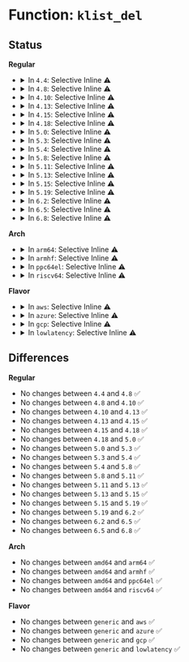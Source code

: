 # Function: <code>klist_del</code>

## Status
<b>Regular</b>
<ul>
<li>
<details>
<summary>In <code>4.4</code>: Selective Inline ⚠️</summary>

```c
void klist_del(struct klist_node *n);
```

**Collision:** Unique Global

**Inline:** Selective

**Transformation:** False

**Instances:**

```
In lib/klist.c (ffffffff818178c0)
Location: lib/klist.c:229
Inline: True
Inline callers:
  - lib/klist.c:klist_remove
Direct callers:
  - drivers/base/core.c:device_del
  - drivers/base/core.c:device_del
  - drivers/base/bus.c:bus_remove_device
  - drivers/base/attribute_container.c:attribute_container_remove_device
```
**Symbols:**

```
ffffffff818178c0-ffffffff818178d0: klist_del (STB_GLOBAL)
```
</details>
</li>
<li>
<details>
<summary>In <code>4.8</code>: Selective Inline ⚠️</summary>

```c
void klist_del(struct klist_node *n);
```

**Collision:** Unique Global

**Inline:** Selective

**Transformation:** False

**Instances:**

```
In lib/klist.c (ffffffff8189142c)
Location: lib/klist.c:229
Inline: True
Inline callers:
  - lib/klist.c:klist_remove
Direct callers:
  - drivers/base/core.c:device_del
  - drivers/base/core.c:device_del
  - drivers/base/bus.c:bus_remove_device
  - drivers/base/attribute_container.c:attribute_container_remove_device
```
**Symbols:**

```
ffffffff81891370-ffffffff81891380: klist_del (STB_GLOBAL)
```
</details>
</li>
<li>
<details>
<summary>In <code>4.10</code>: Selective Inline ⚠️</summary>

```c
void klist_del(struct klist_node *n);
```

**Collision:** Unique Global

**Inline:** Selective

**Transformation:** False

**Instances:**

```
In lib/klist.c (ffffffff818c5bbc)
Location: lib/klist.c:229
Inline: True
Inline callers:
  - lib/klist.c:klist_remove
Direct callers:
  - drivers/base/core.c:device_del
  - drivers/base/core.c:device_del
  - drivers/base/bus.c:bus_remove_device
  - drivers/base/attribute_container.c:attribute_container_remove_device
```
**Symbols:**

```
ffffffff818c5b00-ffffffff818c5b10: klist_del (STB_GLOBAL)
```
</details>
</li>
<li>
<details>
<summary>In <code>4.13</code>: Selective Inline ⚠️</summary>

```c
void klist_del(struct klist_node *n);
```

**Collision:** Unique Global

**Inline:** Selective

**Transformation:** False

**Instances:**

```
In lib/klist.c (ffffffff818edb10)
Location: lib/klist.c:229
Inline: True
Inline callers:
  - lib/klist.c:klist_remove
Direct callers:
  - drivers/base/core.c:device_del
  - drivers/base/core.c:device_del
  - drivers/base/bus.c:bus_remove_device
  - drivers/base/attribute_container.c:attribute_container_remove_device
```
**Symbols:**

```
ffffffff818ed8f0-ffffffff818ed900: klist_del (STB_GLOBAL)
```
</details>
</li>
<li>
<details>
<summary>In <code>4.15</code>: Selective Inline ⚠️</summary>

```c
void klist_del(struct klist_node *n);
```

**Collision:** Unique Global

**Inline:** Selective

**Transformation:** False

**Instances:**

```
In lib/klist.c (ffffffff81973e20)
Location: lib/klist.c:229
Inline: True
Inline callers:
  - lib/klist.c:klist_remove
Direct callers:
  - drivers/base/core.c:device_del
  - drivers/base/core.c:device_del
  - drivers/base/bus.c:bus_remove_device
  - drivers/base/attribute_container.c:attribute_container_remove_device
```
**Symbols:**

```
ffffffff81973d60-ffffffff81973d70: klist_del (STB_GLOBAL)
```
</details>
</li>
<li>
<details>
<summary>In <code>4.18</code>: Selective Inline ⚠️</summary>

```c
void klist_del(struct klist_node *n);
```

**Collision:** Unique Global

**Inline:** Selective

**Transformation:** False

**Instances:**

```
In lib/klist.c (ffffffff819d030c)
Location: lib/klist.c:229
Inline: True
Inline callers:
  - lib/klist.c:klist_remove
Direct callers:
  - drivers/base/core.c:device_del
  - drivers/base/core.c:device_del
  - drivers/base/bus.c:bus_remove_device
  - drivers/base/attribute_container.c:attribute_container_remove_device
```
**Symbols:**

```
ffffffff819d0250-ffffffff819d0260: klist_del (STB_GLOBAL)
```
</details>
</li>
<li>
<details>
<summary>In <code>5.0</code>: Selective Inline ⚠️</summary>

```c
void klist_del(struct klist_node *n);
```

**Collision:** Unique Global

**Inline:** Selective

**Transformation:** False

**Instances:**

```
In lib/klist.c (ffffffff81a0986c)
Location: lib/klist.c:229
Inline: True
Inline callers:
  - lib/klist.c:klist_remove
Direct callers:
  - drivers/base/core.c:device_del
  - drivers/base/core.c:device_del
  - drivers/base/bus.c:bus_remove_device
  - drivers/base/attribute_container.c:attribute_container_remove_device
```
**Symbols:**

```
ffffffff81a097b0-ffffffff81a097c0: klist_del (STB_GLOBAL)
```
</details>
</li>
<li>
<details>
<summary>In <code>5.3</code>: Selective Inline ⚠️</summary>

```c
void klist_del(struct klist_node *n);
```

**Collision:** Unique Global

**Inline:** Selective

**Transformation:** False

**Instances:**

```
In lib/klist.c (ffffffff81a791dc)
Location: lib/klist.c:228
Inline: True
Inline callers:
  - lib/klist.c:klist_remove
Direct callers:
  - drivers/base/core.c:device_del
  - drivers/base/core.c:device_del
  - drivers/base/bus.c:bus_remove_device
  - drivers/base/attribute_container.c:attribute_container_remove_device
```
**Symbols:**

```
ffffffff81a79120-ffffffff81a79130: klist_del (STB_GLOBAL)
```
</details>
</li>
<li>
<details>
<summary>In <code>5.4</code>: Selective Inline ⚠️</summary>

```c
void klist_del(struct klist_node *n);
```

**Collision:** Unique Global

**Inline:** Selective

**Transformation:** False

**Instances:**

```
In lib/klist.c (ffffffff81ab057c)
Location: lib/klist.c:228
Inline: True
Inline callers:
  - lib/klist.c:klist_remove
Direct callers:
  - drivers/base/core.c:device_del
  - drivers/base/core.c:device_del
  - drivers/base/bus.c:bus_remove_device
  - drivers/base/attribute_container.c:attribute_container_remove_device
```
**Symbols:**

```
ffffffff81ab04c0-ffffffff81ab04d0: klist_del (STB_GLOBAL)
```
</details>
</li>
<li>
<details>
<summary>In <code>5.8</code>: Selective Inline ⚠️</summary>

```c
void klist_del(struct klist_node *n);
```

**Collision:** Unique Global

**Inline:** Selective

**Transformation:** False

**Instances:**

```
In lib/klist.c (ffffffff815ea5e1)
Location: lib/klist.c:228
Inline: True
Inline callers:
  - lib/klist.c:klist_remove
Direct callers:
  - drivers/base/core.c:device_del
  - drivers/base/core.c:device_del
  - drivers/base/bus.c:bus_remove_device
  - drivers/base/attribute_container.c:attribute_container_remove_device
```
**Symbols:**

```
ffffffff815ea530-ffffffff815ea540: klist_del (STB_GLOBAL)
```
</details>
</li>
<li>
<details>
<summary>In <code>5.11</code>: Selective Inline ⚠️</summary>

```c
void klist_del(struct klist_node *n);
```

**Collision:** Unique Global

**Inline:** Selective

**Transformation:** False

**Instances:**

```
In lib/klist.c (ffffffff8160ef21)
Location: lib/klist.c:228
Inline: True
Inline callers:
  - lib/klist.c:klist_remove
Direct callers:
  - drivers/base/core.c:device_del
  - drivers/base/core.c:device_del
  - drivers/base/bus.c:bus_remove_device
  - drivers/base/attribute_container.c:attribute_container_remove_device
```
**Symbols:**

```
ffffffff8160ee70-ffffffff8160ee80: klist_del (STB_GLOBAL)
```
</details>
</li>
<li>
<details>
<summary>In <code>5.13</code>: Selective Inline ⚠️</summary>

```c
void klist_del(struct klist_node *n);
```

**Collision:** Unique Global

**Inline:** Selective

**Transformation:** False

**Instances:**

```
In lib/klist.c (ffffffff815f26bc)
Location: lib/klist.c:228
Inline: True
Inline callers:
  - lib/klist.c:klist_remove
Direct callers:
  - drivers/base/core.c:device_del
  - drivers/base/core.c:device_del
  - drivers/base/bus.c:bus_remove_device
  - drivers/base/attribute_container.c:attribute_container_remove_device
```
**Symbols:**

```
ffffffff815f2600-ffffffff815f2610: klist_del (STB_GLOBAL)
```
</details>
</li>
<li>
<details>
<summary>In <code>5.15</code>: Selective Inline ⚠️</summary>

```c
void klist_del(struct klist_node *n);
```

**Collision:** Unique Global

**Inline:** Selective

**Transformation:** False

**Instances:**

```
In lib/klist.c (ffffffff8165f8a6)
Location: lib/klist.c:228
Inline: True
Inline callers:
  - lib/klist.c:klist_remove
Direct callers:
  - drivers/base/core.c:device_del
  - drivers/base/core.c:device_del
  - drivers/base/bus.c:bus_remove_device
  - drivers/base/attribute_container.c:attribute_container_remove_device
```
**Symbols:**

```
ffffffff8165f7f0-ffffffff8165f800: klist_del (STB_GLOBAL)
```
</details>
</li>
<li>
<details>
<summary>In <code>5.19</code>: Selective Inline ⚠️</summary>

```c
void klist_del(struct klist_node *n);
```

**Collision:** Unique Global

**Inline:** Selective

**Transformation:** False

**Instances:**

```
In lib/klist.c (ffffffff817790b6)
Location: lib/klist.c:228
Inline: True
Inline callers:
  - lib/klist.c:klist_remove
Direct callers:
  - drivers/base/core.c:device_del
  - drivers/base/core.c:device_del
  - drivers/base/bus.c:bus_add_driver
  - drivers/base/bus.c:bus_remove_device
  - drivers/base/attribute_container.c:attribute_container_remove_device
```
**Symbols:**

```
ffffffff81778fe0-ffffffff81778ff8: klist_del (STB_GLOBAL)
```
</details>
</li>
<li>
<details>
<summary>In <code>6.2</code>: Selective Inline ⚠️</summary>

```c
void klist_del(struct klist_node *n);
```

**Collision:** Unique Global

**Inline:** Selective

**Transformation:** False

**Instances:**

```
In lib/klist.c (ffffffff82021f16)
Location: lib/klist.c:228
Inline: True
Inline callers:
  - lib/klist.c:klist_remove
Direct callers:
  - drivers/base/core.c:device_del
  - drivers/base/core.c:device_del
  - drivers/base/bus.c:bus_add_driver
  - drivers/base/bus.c:bus_remove_device
  - drivers/base/attribute_container.c:attribute_container_remove_device
```
**Symbols:**

```
ffffffff82021e20-ffffffff82021e38: klist_del (STB_GLOBAL)
```
</details>
</li>
<li>
<details>
<summary>In <code>6.5</code>: Selective Inline ⚠️</summary>

```c
void klist_del(struct klist_node *n);
```

**Collision:** Unique Global

**Inline:** Selective

**Transformation:** False

**Instances:**

```
In lib/klist.c (ffffffff820a1f66)
Location: lib/klist.c:228
Inline: True
Inline callers:
  - lib/klist.c:klist_remove
Direct callers:
  - drivers/base/core.c:device_del
  - drivers/base/core.c:device_del
  - drivers/base/bus.c:bus_add_driver
  - drivers/base/bus.c:bus_remove_device
  - drivers/base/attribute_container.c:attribute_container_remove_device
```
**Symbols:**

```
ffffffff820a1e70-ffffffff820a1e88: klist_del (STB_GLOBAL)
```
</details>
</li>
<li>
<details>
<summary>In <code>6.8</code>: Selective Inline ⚠️</summary>

```c
void klist_del(struct klist_node *n);
```

**Collision:** Unique Global

**Inline:** Selective

**Transformation:** False

**Instances:**

```
In lib/klist.c (ffffffff82179fe6)
Location: lib/klist.c:228
Inline: True
Inline callers:
  - lib/klist.c:klist_remove
Direct callers:
  - drivers/base/core.c:device_del
  - drivers/base/core.c:device_del
  - drivers/base/bus.c:bus_add_driver
  - drivers/base/bus.c:bus_remove_device
  - drivers/base/attribute_container.c:attribute_container_remove_device
```
**Symbols:**

```
ffffffff82179ef0-ffffffff82179f08: klist_del (STB_GLOBAL)
```
</details>
</li>
</ul>
<b>Arch</b>
<ul>
<li>
<details>
<summary>In <code>arm64</code>: Selective Inline ⚠️</summary>

```c
void klist_del(struct klist_node *n);
```

**Collision:** Unique Global

**Inline:** Selective

**Transformation:** False

**Instances:**

```
In lib/klist.c (ffff800010d8a2a0)
Location: lib/klist.c:228
Inline: True
Inline callers:
  - lib/klist.c:klist_remove
Direct callers:
  - drivers/base/core.c:device_del
  - drivers/base/core.c:device_del
  - drivers/base/bus.c:bus_remove_device
  - drivers/base/attribute_container.c:attribute_container_remove_device
```
**Symbols:**

```
ffff800010d8a1d8-ffff800010d8a1f0: klist_del (STB_GLOBAL)
```
</details>
</li>
<li>
<details>
<summary>In <code>armhf</code>: Selective Inline ⚠️</summary>

```c
void klist_del(struct klist_node *n);
```

**Collision:** Unique Global

**Inline:** Selective

**Transformation:** False

**Instances:**

```
In lib/klist.c (c0e84820)
Location: lib/klist.c:228
Inline: True
Inline callers:
  - lib/klist.c:klist_remove
Direct callers:
  - drivers/base/core.c:device_del
  - drivers/base/core.c:device_del
  - drivers/base/bus.c:bus_remove_device
  - drivers/base/attribute_container.c:attribute_container_remove_device
```
**Symbols:**

```
c0e84748-c0e84760: klist_del (STB_GLOBAL)
```
</details>
</li>
<li>
<details>
<summary>In <code>ppc64el</code>: Selective Inline ⚠️</summary>

```c
void klist_del(struct klist_node *n);
```

**Collision:** Unique Global

**Inline:** Selective

**Transformation:** False

**Instances:**

```
In lib/klist.c (c000000000ecaf90)
Location: lib/klist.c:228
Inline: True
Inline callers:
  - lib/klist.c:klist_remove
Direct callers:
  - drivers/base/core.c:device_del
  - drivers/base/core.c:device_del
  - drivers/base/bus.c:bus_remove_device
  - drivers/base/attribute_container.c:attribute_container_remove_device
```
**Symbols:**

```
c000000000ecab50-c000000000ecab60: klist_del (STB_GLOBAL)
```
</details>
</li>
<li>
<details>
<summary>In <code>riscv64</code>: Selective Inline ⚠️</summary>

```c
void klist_del(struct klist_node *n);
```

**Collision:** Unique Global

**Inline:** Selective

**Transformation:** False

**Instances:**

```
In lib/klist.c (ffffffe0008b3a3e)
Location: lib/klist.c:228
Inline: True
Inline callers:
  - lib/klist.c:klist_remove
Direct callers:
  - drivers/base/core.c:device_del
  - drivers/base/core.c:device_del
  - drivers/base/bus.c:bus_remove_device
  - drivers/base/attribute_container.c:attribute_container_remove_device
```
**Symbols:**

```
ffffffe0008b397c-ffffffe0008b3996: klist_del (STB_GLOBAL)
```
</details>
</li>
</ul>
<b>Flavor</b>
<ul>
<li>
<details>
<summary>In <code>aws</code>: Selective Inline ⚠️</summary>

```c
void klist_del(struct klist_node *n);
```

**Collision:** Unique Global

**Inline:** Selective

**Transformation:** False

**Instances:**

```
In lib/klist.c (ffffffff81a4f3cc)
Location: lib/klist.c:228
Inline: True
Inline callers:
  - lib/klist.c:klist_remove
Direct callers:
  - drivers/base/core.c:device_del
  - drivers/base/core.c:device_del
  - drivers/base/bus.c:bus_remove_device
  - drivers/base/attribute_container.c:attribute_container_remove_device
```
**Symbols:**

```
ffffffff81a4f310-ffffffff81a4f320: klist_del (STB_GLOBAL)
```
</details>
</li>
<li>
<details>
<summary>In <code>azure</code>: Selective Inline ⚠️</summary>

```c
void klist_del(struct klist_node *n);
```

**Collision:** Unique Global

**Inline:** Selective

**Transformation:** False

**Instances:**

```
In lib/klist.c (ffffffff81a0c4cc)
Location: lib/klist.c:228
Inline: True
Inline callers:
  - lib/klist.c:klist_remove
Direct callers:
  - drivers/base/core.c:device_del
  - drivers/base/core.c:device_del
  - drivers/base/bus.c:bus_remove_device
  - drivers/base/attribute_container.c:attribute_container_remove_device
```
**Symbols:**

```
ffffffff81a0c410-ffffffff81a0c420: klist_del (STB_GLOBAL)
```
</details>
</li>
<li>
<details>
<summary>In <code>gcp</code>: Selective Inline ⚠️</summary>

```c
void klist_del(struct klist_node *n);
```

**Collision:** Unique Global

**Inline:** Selective

**Transformation:** False

**Instances:**

```
In lib/klist.c (ffffffff81abb7bc)
Location: lib/klist.c:228
Inline: True
Inline callers:
  - lib/klist.c:klist_remove
Direct callers:
  - drivers/base/core.c:device_del
  - drivers/base/core.c:device_del
  - drivers/base/bus.c:bus_remove_device
  - drivers/base/attribute_container.c:attribute_container_remove_device
```
**Symbols:**

```
ffffffff81abb700-ffffffff81abb710: klist_del (STB_GLOBAL)
```
</details>
</li>
<li>
<details>
<summary>In <code>lowlatency</code>: Selective Inline ⚠️</summary>

```c
void klist_del(struct klist_node *n);
```

**Collision:** Unique Global

**Inline:** Selective

**Transformation:** False

**Instances:**

```
In lib/klist.c (ffffffff81ac7c3a)
Location: lib/klist.c:228
Inline: True
Inline callers:
  - lib/klist.c:klist_remove
Direct callers:
  - drivers/base/core.c:device_del
  - drivers/base/core.c:device_del
  - drivers/base/bus.c:bus_remove_device
  - drivers/base/attribute_container.c:attribute_container_remove_device
```
**Symbols:**

```
ffffffff81ac7b80-ffffffff81ac7b90: klist_del (STB_GLOBAL)
```
</details>
</li>
</ul>

## Differences
<b>Regular</b>
<ul>
<li>
No changes between <code>4.4</code> and <code>4.8</code> ✅
</li>
<li>
No changes between <code>4.8</code> and <code>4.10</code> ✅
</li>
<li>
No changes between <code>4.10</code> and <code>4.13</code> ✅
</li>
<li>
No changes between <code>4.13</code> and <code>4.15</code> ✅
</li>
<li>
No changes between <code>4.15</code> and <code>4.18</code> ✅
</li>
<li>
No changes between <code>4.18</code> and <code>5.0</code> ✅
</li>
<li>
No changes between <code>5.0</code> and <code>5.3</code> ✅
</li>
<li>
No changes between <code>5.3</code> and <code>5.4</code> ✅
</li>
<li>
No changes between <code>5.4</code> and <code>5.8</code> ✅
</li>
<li>
No changes between <code>5.8</code> and <code>5.11</code> ✅
</li>
<li>
No changes between <code>5.11</code> and <code>5.13</code> ✅
</li>
<li>
No changes between <code>5.13</code> and <code>5.15</code> ✅
</li>
<li>
No changes between <code>5.15</code> and <code>5.19</code> ✅
</li>
<li>
No changes between <code>5.19</code> and <code>6.2</code> ✅
</li>
<li>
No changes between <code>6.2</code> and <code>6.5</code> ✅
</li>
<li>
No changes between <code>6.5</code> and <code>6.8</code> ✅
</li>
</ul>
<b>Arch</b>
<ul>
<li>
No changes between <code>amd64</code> and <code>arm64</code> ✅
</li>
<li>
No changes between <code>amd64</code> and <code>armhf</code> ✅
</li>
<li>
No changes between <code>amd64</code> and <code>ppc64el</code> ✅
</li>
<li>
No changes between <code>amd64</code> and <code>riscv64</code> ✅
</li>
</ul>
<b>Flavor</b>
<ul>
<li>
No changes between <code>generic</code> and <code>aws</code> ✅
</li>
<li>
No changes between <code>generic</code> and <code>azure</code> ✅
</li>
<li>
No changes between <code>generic</code> and <code>gcp</code> ✅
</li>
<li>
No changes between <code>generic</code> and <code>lowlatency</code> ✅
</li>
</ul>
